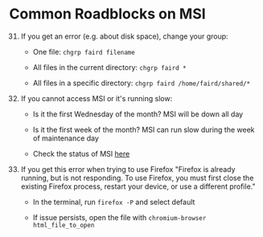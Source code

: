 # Common Roadblocks on MSI

31. If you get an error (e.g. about disk space), change your group:

    * One file: `chgrp faird filename`

    * All files in the current directory: `chgrp faird *`
    
    * All files in a specific directory: `chgrp faird /home/faird/shared/*`

32. If you cannot access MSI or it's running slow:

    * Is it the first Wednesday of the month? MSI will be down all day

    * Is it the first week of the month? MSI can run slow during the week of maintenance day

    * Check the status of MSI [here](https://status.msi.umn.edu/)

33. If you get this error when trying to use Firefox "Firefox is already running, but is not responding. To use Firefox, you must first close the existing Firefox process, restart your device, or use a different profile."

    * In the terminal, run `firefox -P` and select default 

    * If issue persists, open the file with `chromium-browser html_file_to_open` 